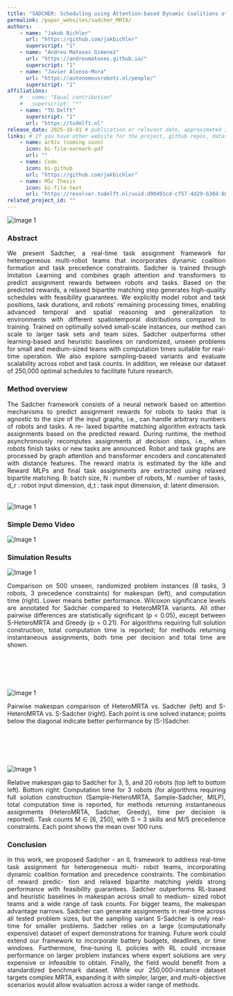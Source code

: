 ```yaml
---
title: "SADCHER: Scheduling using Attention-based Dynamic Coalitions of Heterogeneous Robots in Real-Time"
permalink: /paper_websites/sadcher_MRTA/
authors:
    - name: "Jakob Bichler"
      url: "https://github.com/jakbichler"
      superscript: "1"
    - name: "Andreu Matoses Gimenez"
      url: "https://andreumatoses.github.io/"
      superscript: "1"
    - name: "Javier Alonso-Mora"
      url: "https://autonomousrobots.nl/people/"
      superscript: "1"
affiliations:
    # - name: "Equal contribution"
    #   superscript: "*"
    - name: "TU Delft"
      superscript: "1"
      url: "https://tudelft.nl"
release_date: 2025-10-01 # publication or relevant date, approximated if not sure. Just for display purposes and ordering.
links: # If you have other website for the project, github repos, datasets, etc. put it here. You can also add an icon from https://icons.getbootstrap.com/
    - name: arXiv (coming soon)
      icon: bi-file-earmark-pdf
      url: ""
    - name: Code 
      icon: bi-github
      url: "https://github.com/jakbichler" 
    - name: MSc Thesis
      icon: bi-file-text
      url: "https://resolver.tudelft.nl/uuid:d90491cd-cf57-4d29-b38d-88df646ab301"
related_project_id: ""
---
```

<div style="text-align: justify;">
<div class="image-grid text-center mb-1">
    <div class="row row-cols-1 row-cols-sm-2g-1">
      <div class="col">
    <img class="img-fluid object-fit-contain" src="{% include fix_link.html link='/assets/images/papers/sadcher_MRTA/opening_image_new.png' %}" alt="Image 1" style="max-width: 90%; height: auto;">
      </div>
    </div>
  </div>
  <p class="text">
  </p>
<h3> Abstract </h3>
We present Sadcher, a real-time task assignment framework for heterogeneous multi-robot teams that incorporates dynamic coalition formation and task precedence constraints. Sadcher is trained through Imitation Learning and combines graph attention and transformers to predict assignment rewards between robots and tasks. Based on the predicted rewards, a relaxed bipartite matching step generates high-quality schedules with feasibility guarantees. We explicitly model robot and task positions, task durations, and robots’ remaining processing times, enabling advanced temporal and spatial reasoning and generalization to environments with different spatiotemporal distributions compared to training. Trained on optimally solved small-scale instances, our method can scale to larger task sets and team sizes. Sadcher outperforms other learning-based and heuristic baselines on randomized, unseen problems for small and medium-sized teams with computation times suitable for real-time operation. We also explore sampling-based variants and evaluate scalability across robot and task counts. In addition, we release our dataset of 250,000 optimal schedules to facilitate future research.



<h3> Method overview </h3>
The Sadcher framework consists of a neural network based
on attention mechanisms to predict assignment rewards for
robots to tasks that is agnostic to the size of the input graphs,
i.e., can handle arbitrary numbers of robots and tasks. A re-
laxed bipartite matching algorithm extracts task assignments
based on the predicted reward. During runtime, the method
asynchronously recomputes assignments at decision steps,
i.e., when robots finish tasks or new tasks are announced.
    Robot and task graphs are processed by graph attention and transformer encoders and concatenated with distance
    features. The reward matrix is estimated by the Idle and Reward MLPs and final task assignments are extracted using relaxed bipartite matching. B: batch
    size, N : number of robots, M : number of tasks, d_r : robot input dimension, d_t : task input dimension, d: latent dimension.

<div style="height: 2rem;"></div>
<div class="image-grid text-center mb-1">
    <div class="row row-cols-1 row-cols-sm-2g-1">
      <div class="col">
        <img class="img-fluid object-fit-contain" src="{% include fix_link.html link='/assets/images/papers/sadcher_MRTA/thesis_architecture_high_res.png' %}" alt="Image 1" style="max-width: 100%; height: auto;">
      </div>
    </div>
  </div>
  <p class="text">
  </p>

<h3>Simple Demo Video</h3>
<p align="justify">

<div class="image-grid text-center mb-1">
    <div class="row row-cols-1 row-cols-sm-2g-1">
      <div class="col">
    <img class="img-fluid object-fit-contain" src="{% include fix_link.html link='/assets/images/papers/sadcher_MRTA/sadcher.gif' %}" alt="Image 1" style="max-width: 70%; height: auto;">
      </div>
    </div>
  </div>
  <p class="text">
  </p>






<h3> Simulation Results </h3>
<div class="image-grid text-center mb-1">
    <div class="row row-cols-1 row-cols-sm-2g-1">
      <div class="col">
        <img class="img-fluid object-fit-contain" src="{% include fix_link.html link='/assets/images/papers/sadcher_MRTA/violin_without_travel_distance.png' %}" alt="Image 1" style="max-width: 100%; height: auto;">
      </div>
    </div>
  </div>
  <p class="text">
  </p>

Comparison on 500 unseen, randomized problem instances (8 tasks, 3 robots, 3 precedence constraints) for makespan (left), and computation
time (right). Lower means better performance. Wilcoxon significance levels are annotated for Sadcher compared to HeteroMRTA variants. All other
pairwise differences are statistically significant (p < 0.05), except between S-HeteroMRTA and Greedy (p = 0.21). For algorithms requiring full solution
construction, total computation time is reported; for methods returning instantaneous assignments, both time per decision and total time are shown.
<div style="height: 5rem;"></div>
<div class="image-grid text-center mb-1">
    <div class="row row-cols-1 row-cols-sm-2g-1">
      <div class="col">
        <img class="img-fluid object-fit-contain" src="{% include fix_link.html link='/assets/images/papers/sadcher_MRTA/1v1_0_500_833_paper.png' %}" alt="Image 1" style="max-width: 100%; height: auto;">
      </div>
    </div>
  </div>
  <p class="text">
  </p>


Pairwise makespan comparison of HeteroMRTA vs. Sadcher (left)
and S-HeteroMRTA vs. S-Sadcher (right). Each point is one solved instance;
points below the diagonal indicate better performance by (S-)Sadcher.


<div style="height: 5rem;"></div>
<div class="image-grid text-center mb-1">
    <div class="row row-cols-1 row-cols-sm-2g-1">
      <div class="col">
        <img class="img-fluid object-fit-contain" src="{% include fix_link.html link='/assets/images/papers/sadcher_MRTA/2x2_scaling_graphs_with_comp_time.png' %}" alt="Image 1" style="max-width: 100%; height: auto;">
      </div>
    </div>
  </div>
  <p class="text">
  </p>


Relative makespan gap to Sadcher for 3, 5, and 20 robots
(top left to bottom left). Bottom right: Computation time for 3 robots
(for algorithms requiring full solution construction (Sample-HeteroMRTA,
Sample-Sadcher, MILP), total computation time is reported, for methods
returning instantaneous assignments (HeteroMRTA, Sadcher, Greedy), time
per decision is reported). Task counts M ∈ [6, 250], with S = 3 skills and
M/5 precedence constraints. Each point shows the mean over 100 runs.






<h3> Conclusion </h3>
In this work, we proposed Sadcher - an IL framework to
address real-time task assignment for heterogeneous multi-
robot teams, incorporating dynamic coalition formation and
precedence constraints. The combination of reward predic-
tion and relaxed bipartite matching yields strong performance
with feasibility guarantees. Sadcher outperforms RL-based
and heuristic baselines in makespan across small to medium-
sized robot teams and a wide range of task counts. For
bigger teams, the makespan advantage narrows. Sadcher can
generate assignments in real-time across all tested problem
sizes, but the sampling variant S-Sadcher is only real-time for
smaller problems. Sadcher relies on a large (computationally
expensive) dataset of expert demonstrations for training.
Future work could extend our framework to incorporate
battery budgets, deadlines, or time windows. Furthermore,
fine-tuning IL policies with RL could increase performance
on larger problem instances where expert solutions are very
expensive or infeasible to obtain. Finally, the field would
benefit from a standardized benchmark dataset. While our
250,000-instance dataset targets complex MRTA, expanding
it with simpler, larger, and multi-objective scenarios would
allow evaluation across a wider range of methods.


